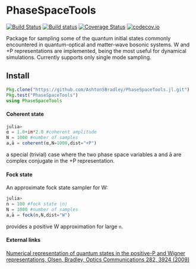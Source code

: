 # PhaseSpaceTools

[![Build Status](https://travis-ci.org/AshtonSBradley/PhaseSpaceTools.jl.svg?branch=master)](https://travis-ci.org/AshtonSBradley/PhaseSpaceTools.jl)
[![Build status](https://ci.appveyor.com/api/projects/status/t6i7kdnpffgnq6pg?svg=true)](https://ci.appveyor.com/project/AshtonSBradley/phasespacetools-jl)
[![Coverage Status](https://coveralls.io/repos/AshtonSBradley/PhaseSpaceTools.jl/badge.svg?branch=master&service=github)](https://coveralls.io/github/AshtonSBradley/PhaseSpaceTools.jl?branch=master)
[![codecov.io](http://codecov.io/github/AshtonSBradley/PhaseSpaceTools.jl/coverage.svg?branch=master)](http://codecov.io/github/AshtonSBradley/PhaseSpaceTools.jl?branch=master)

Package for sampling some of the quantum initial states commonly encountered in quantum-optical and matter-wave bosonic systems. W and +P representations are implemented, being the most useful for dynamical simulations. Currently supports only single mode sampling.

## Install

```julia
Pkg.clone("https://github.com/AshtonSBradley/PhaseSpaceTools.jl.git")
Pkg.test("PhaseSpaceTools")
using PhaseSpaceTools
```
#### Coherent state
```julia
julia>
α = 1.0+im*2.0 #coherent amplitude
N = 1000 #number of samples
a,ā = coherent(α,N=1000,dist="+P")
```
a special (trivial) case where the two phase space variables a and ā are complex conjugate in the +P representation.

#### Fock state
An approximate fock state sampler for W:
```julia
julia>
n = 100 #fock state |n⟩
N = 1000 #number of samples
a,ā = fock(n,N,dist="W")
```
provides a positive W approximation for large `n`.
#### External links
[Numerical representation of quantum states in the positive-P and Wigner representations, Olsen, Bradley, Optics Communications 282, 3924 (2009)](http://dx.doi.org/10.1016/j.optcom.2009.06.033)
